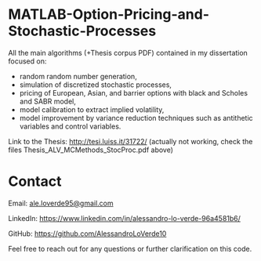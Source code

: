 # MATLAB-Option-Pricing-and-Stochastic-Processes

All the main algorithms (+Thesis corpus PDF) contained in my dissertation focused on:
- random random number generation, 
- simulation of discretized stochastic processes,
- pricing of European, Asian, and barrier options with black and Scholes and SABR model, 
- model calibration to extract implied volatility, 
- model improvement by variance reduction techniques such as antithetic variables and control variables.

Link to the Thesis: http://tesi.luiss.it/31722/ (actually not working, check the files Thesis_ALV_MCMethods_StocProc.pdf above)

# Contact

Email: ale.loverde95@gmail.com

LinkedIn: https://www.linkedin.com/in/alessandro-lo-verde-96a4581b6/

GitHub: https://github.com/AlessandroLoVerde10

Feel free to reach out for any questions or further clarification on this code.



